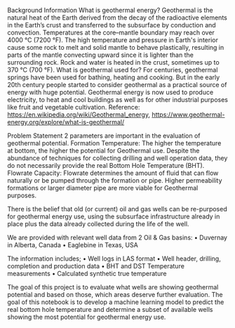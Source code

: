 Background Information
What is geothermal energy? Geothermal is the natural heat of the Earth derived from the decay of the radioactive elements in the Earth’s crust and transferred to the subsurface by conduction and convection. 
Temperatures at the core–mantle boundary may reach over 4000 °C (7200 °F). The high temperature and pressure in Earth's interior cause some rock to melt and solid mantle to behave plastically, resulting in parts of the mantle convecting upward since it is lighter than the surrounding rock. Rock and water is heated in the crust, sometimes up to 370 °C (700 °F).
What is geothermal used for? For centuries, geothermal springs have been used for bathing, heating and cooking. But in the early 20th century people started to consider geothermal as a practical source of energy with huge potential. Geothermal energy is now used to produce electricity, to heat and cool buildings as well as for other industrial purposes like fruit and vegetable cultivation. 
Reference: https://en.wikipedia.org/wiki/Geothermal_energy, https://www.geothermal-energy.org/explore/what-is-geothermal/


Problem Statement
2 parameters are important in the evaluation of geothermal potential. 
Formation Temperature: The higher the temperature at bottom, the higher the potential for Geothermal use. Despite the abundance of techniques for collecting drilling and well operation data, they do not necessarily provide the real Bottom Hole Temperature (BHT). 
Flowrate Capacity: Flowrate determines the amount of fluid that can flow naturally or be pumped through the formation or pipe. Higher permeability formations or larger diameter pipe are more viable for Geothermal purposes.

There is the belief that old (or current) oil and gas wells can be re-purposed for geothermal energy use, using the subsurface infrastructure already in place plus the data already collected during the life of the well.

We are provided with relevant well data from 2 Oil & Gas basins: 
•	Duvernay in Alberta, Canada
•	Eaglebine in Texas, USA 

The information includes;
•	Well logs in LAS format
•	Well header, drilling, completion and production data
•	BHT and DST Temperature measurements
•	Calculated synthetic true temperature

The goal of this project is to evaluate what wells are showing geothermal potential and based on those, which areas deserve further evaluation.  The goal of this notebook is to develop a machine learning model to predict the real bottom hole temperature and determine a subset of available wells showing the most potential for geothermal energy use.  


